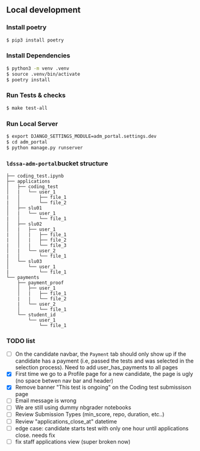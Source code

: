 ##


## Local development

### Install poetry

```bash
$ pip3 install poetry
```

### Install Dependencies

```bash
$ python3 -m venv .venv
$ source .venv/bin/activate
$ poetry install
```

### Run Tests & checks

```bash
$ make test-all
```

### Run Local Server

```bash
$ export DJANGO_SETTINGS_MODULE=adm_portal.settings.dev
$ cd adm_portal
$ python manage.py runserver
```


### `ldssa-adm-portal`bucket structure

```
├── coding_test.ipynb
├── applications
│   ├── coding_test
│   |   └── user_1
|   │       ├── file_1
|   │       └── file_2
│   ├── slu01
│   |   └── user_1
|   │       └── file_1
│   ├── slu02
│   |   ├── user_1
|   │   |   ├── file_1
|   │   |   ├── file_2
|   │   |   └── file_3
│   |   └── user_2
|   │       └── file_1
│   └── slu03
│       └── user_1
|           └── file_1
└── payments
    ├── payment_proof
    │   ├── user_1
    │   |   ├── file_1
    |   |   └── file_2
    |   └── user_2
    │       └── file_1
    └── student_id
        └── user_1
            └── file_1
```


### TODO list

- [ ] On the candidate navbar, the `Payment` tab should only show up if the candidate has a payment (i.e, passed the tests and was selected in the selection process). Need to add user_has_payments to all pages
- [x] First time we go to a Profile page for a new candidate, the page is ugly (no space betwen nav bar and header)
- [x] Remove banner "This test is ongoing" on the Coding test submissison page
- [ ] Email message is wrong
- [ ] We are still using dummy nbgrader notebooks
- [ ] Review Submission Types (min_score, repo, duration, etc..)
- [ ] Review "applications_close_at" datetime
- [ ] edge case: candidate starts test with only one hour until applications close. needs fix 
- [ ] fix staff applications view (super broken now)